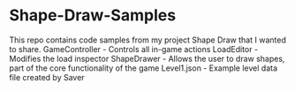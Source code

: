# Shape-Draw-Samples
This repo contains code samples from my project Shape Draw that I wanted to share.
GameController - Controls all in-game actions
LoadEditor - Modifies the load inspector
ShapeDrawer - Allows the user to draw shapes, part of the core functionality of the game
Level1.json - Example level data file created by Saver
